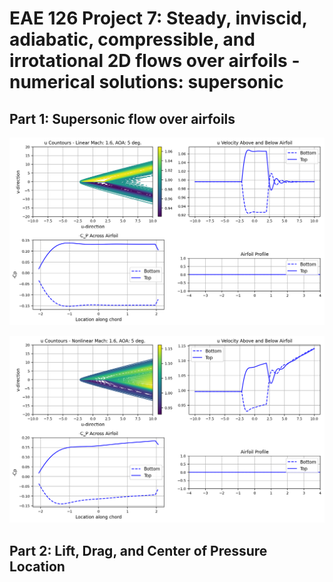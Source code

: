 # EAE 126 Project 7: Steady, inviscid, adiabatic, compressible, and irrotational 2D flows over airfoils - numerical solutions: supersonic

## Part 1: Supersonic flow over airfoils

<p align="center">
  <img src="https://github.com/dpwiese/eae-126-python/blob/main/project7/fig/project7_part1_linear_0.png?raw=true" width="600">
</p>

<p align="center">
  <img src="https://github.com/dpwiese/eae-126-python/blob/main/project7/fig/project7_part1_nonlinear_0.png?raw=true" width="600">
</p>

## Part 2: Lift, Drag, and Center of Pressure Location
